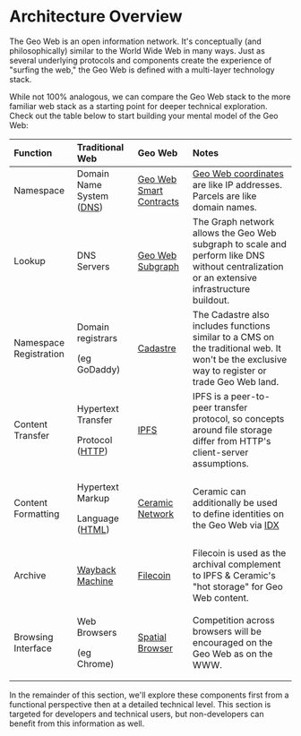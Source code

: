 # Architecture Overview

The Geo Web is an open information network. It's conceptually \(and philosophically\) similar to the World Wide Web in many ways. Just as several underlying protocols and components create the experience of "surfing the web," the Geo Web is defined with a multi-layer technology stack.

While not 100% analogous, we can compare the Geo Web stack to the more familiar web stack as a starting point for deeper technical exploration. Check out the table below to start building your mental model of the Geo Web:

<table>
  <thead>
    <tr>
      <th style="text-align:left">Function</th>
      <th style="text-align:left">Traditional Web</th>
      <th style="text-align:left">Geo Web</th>
      <th style="text-align:left">Notes</th>
    </tr>
  </thead>
  <tbody>
    <tr>
      <td style="text-align:left">Namespace</td>
      <td style="text-align:left">Domain Name System (<a href="https://en.wikipedia.org/wiki/Domain_Name_System">DNS</a>)</td>
      <td
      style="text-align:left"><a href="smart-contracts/">Geo Web Smart Contracts</a>
        </td>
        <td style="text-align:left"><a href="smart-contracts/geo-web-coordinates.md">Geo Web coordinates</a> are
          like IP addresses. Parcels are like domain names.</td>
    </tr>
    <tr>
      <td style="text-align:left">Lookup</td>
      <td style="text-align:left">DNS Servers</td>
      <td style="text-align:left"><a href="subgraph/">Geo Web Subgraph</a>
      </td>
      <td style="text-align:left">The Graph network allows the Geo Web subgraph to scale and perform like
        DNS without centralization or an extensive infrastructure buildout.</td>
    </tr>
    <tr>
      <td style="text-align:left">Namespace Registration</td>
      <td style="text-align:left">
        <p>Domain registrars</p>
        <p>(eg GoDaddy)</p>
      </td>
      <td style="text-align:left"><a href="../concepts/cadastre-intro.md">Cadastre</a>
      </td>
      <td style="text-align:left">The Cadastre also includes functions similar to a CMS on the traditional
        web. It won&apos;t be the exclusive way to register or trade Geo Web land.</td>
    </tr>
    <tr>
      <td style="text-align:left">Content Transfer</td>
      <td style="text-align:left">
        <p>Hypertext Transfer</p>
        <p>Protocol (<a href="https://en.wikipedia.org/wiki/Hypertext_Transfer_Protocol">HTTP</a>)</p>
      </td>
      <td style="text-align:left"><a href="https://ipfs.io/">IPFS</a>
      </td>
      <td style="text-align:left">IPFS is a peer-to-peer transfer protocol, so concepts around file storage
        differ from HTTP&apos;s client-server assumptions.</td>
    </tr>
    <tr>
      <td style="text-align:left">Content Formatting</td>
      <td style="text-align:left">
        <p>Hypertext Markup</p>
        <p>Language (<a href="https://en.wikipedia.org/wiki/HTML">HTML</a>)</p>
      </td>
      <td style="text-align:left"><a href="https://www.ceramic.network/">Ceramic Network</a>
      </td>
      <td style="text-align:left">Ceramic can additionally be used to define identities on the Geo Web via
        <a
        href="https://idx.xyz/">IDX</a>
      </td>
    </tr>
    <tr>
      <td style="text-align:left">Archive</td>
      <td style="text-align:left"><a href="https://archive.org/web/">Wayback Machine</a>
      </td>
      <td style="text-align:left"><a href="https://filecoin.io/">Filecoin</a>
      </td>
      <td style="text-align:left">Filecoin is used as the archival complement to IPFS &amp; Ceramic&apos;s
        &quot;hot storage&quot; for Geo Web content.</td>
    </tr>
    <tr>
      <td style="text-align:left">Browsing Interface</td>
      <td style="text-align:left">
        <p>Web Browsers</p>
        <p>(eg Chrome)</p>
      </td>
      <td style="text-align:left"><a href="../concepts/spatial-browsing.md">Spatial Browser</a>
      </td>
      <td style="text-align:left">Competition across browsers will be encouraged on the Geo Web as on the
        WWW.</td>
    </tr>
  </tbody>
</table>

In the remainder of this section, we'll explore these components first from a functional perspective then at a detailed technical level. This section is targeted for developers and technical users, but non-developers can benefit from this information as well.


